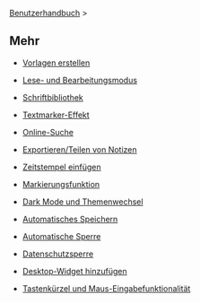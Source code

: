 [Benutzerhandbuch](/dragonnest/drawnote/manual/de) >

Mehr
---
- [Vorlagen erstellen](creating_templates.md)

- [Lese- und Bearbeitungsmodus](reading_mode_and_editing_mode.md)

- [Schriftbibliothek](font_library.md)

- [Textmarker-Effekt](highlighter_effect.md)

- [Online-Suche](online_search.md)

- [Exportieren/Teilen von Notizen](export_share_notes.md)

- [Zeitstempel einfügen](insert_timestamp.md)

- [Markierungsfunktion](marking_function.md)

- [Dark Mode und Themenwechsel](dark_mode_theme.md)

- [Automatisches Speichern](autosave.md)

- [Automatische Sperre](automatic_locking.md)

- [Datenschutzsperre](privacy_lock.md)

- [Desktop-Widget hinzufügen](ashortcut_key.md)

- [Tastenkürzel und Maus-Eingabefunktionalität](add_desktop_widget.md)